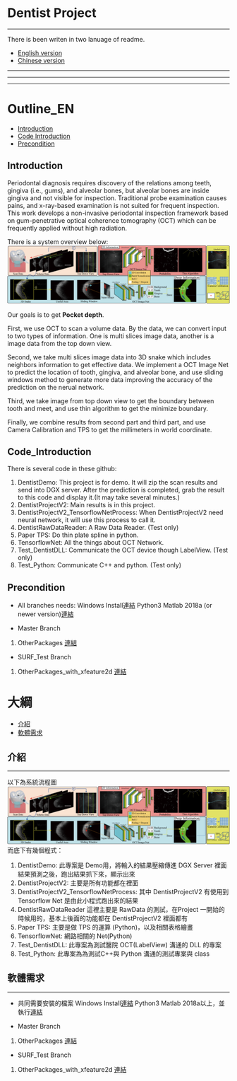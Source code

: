# Dentist Project
---
There is been writen in two lanuage of readme.
* [English version](#Outline_EN)
* [Chinese version](#大綱)

---
---
---

# Outline_EN
* [Introduction](#Introduction)
* [Code Introduction](#Code_Introduction)
* [Precondition](#Precondition)

## Introduction
Periodontal diagnosis requires discovery of the relations among teeth, gingiva (i.e., gums), and alveolar bones, but alveolar bones are inside gingiva and not visible for inspection. Traditional probe examination causes pains, and x-ray-based examination is not suited for frequent inspection. This work develops a non-invasive periodontal inspection framework based on gum-penetrative optical coherence tomography (OCT) which can be frequently applied without high radiation.

There is a system overview below:
![SystemOverview](SystemOverview.png)

Our goals is to get <b>Pocket depth</b>.

First, we use OCT to scan a volume data. By the data, we can convert input to two types of information. One is multi slices image data, another is a image data from the top down view.

Second, we take multi slices image data into 3D snake which includes neighbors information to get effective data. We implement a OCT Image Net to predict the location of tooth, gingiva, and alveolar bone, and use sliding windows method to generate more data improving the accuracy of the prediction on the nerual network. 

Third, we take image from top down view to get the boundary between tooth and meet, and use thin algorithm to get the minimize boundary.

Finally, we combine results from second part and third part, and use Camera Calibration and TPS to get the millimeters in world coordinate.

## Code_Introduction
There is several code in these github:
1.  DentistDemo:
This project is for demo. It will zip the scan results and send into DGX server. After the prediction is completed, grab the result to this code and display it.(It may take several minutes.)
2.  DentistProjectV2:
Main results is in this project.
3. DentistProjectV2_TensorflowNetProcess:
When DentistProjectV2 need neural network, it will use this process to call it.
4. DentistRawDataReader:
A Raw Data Reader. (Test only)
5. Paper TPS:
Do thin plate spline in python.
6. TensorflowNet:
All the things about OCT Network.
7.  Test_DentistDLL:
Communicate the OCT device though LabelView. (Test only) 
8. Test_Python:
Communicate C++ and python. (Test only)

## Precondition
* All branches needs:
Windows Install[連結](https://drive.google.com/drive/folders/16qELBn3ImgEa2IQq6oGBf-WMc3xXDUaw?usp=sharing)
Python3
Matlab 2018a (or newer version)[連結](https://www.mathworks.com/help/matlab/matlab_external/install-the-matlab-engine-for-python.html)

* Master Branch
1. OtherPackages [連結](https://drive.google.com/file/d/17b6n-TzxYkyxNUnvH5RrwMTeKcDy4P_k/view?usp=sharing)

* SURF_Test Branch
1. OtherPackages_with_xfeature2d [連結](https://drive.google.com/file/d/1pzJ0O5Nb8udP4ZHqwVP2HQob1S7FxNp1/view?usp=sharing)

# 大綱
* [介紹](#介紹)
* [軟體需求](#軟體需求)

## 介紹
---
以下為系統流程圖
![系統流程圖](SystemOverview.png)
而底下有幾個程式：
1.  DentistDemo:
此專案是 Demo用，將輸入的結果壓縮傳進 DGX Server 裡面
結果預測之後，跑出結果抓下來，顯示出來
2.  DentistProjectV2:
主要是所有功能都在裡面
3. DentistProjectV2_TensorflowNetProcess:
其中 DentistProjectV2 有使用到 Tensorflow Net
是由此小程式跑出來的結果
4. DentistRawDataReader
這裡主要是 RawData 的測試，在Project 一開始的時候用的，基本上後面的功能都在
DentistProjectV2 裡面都有
5. Paper TPS:
主要是做 TPS 的運算 (Python)，以及相關表格繪畫
6. TensorflowNet:
網路相關的 Net(Python)
7.  Test_DentistDLL:
此專案為測試醫院 OCT(LabelView) 溝通的 DLL 的專案
8. Test_Python:
此專案為為測試C++與 Python 溝通的測試專案與 class

## 軟體需求
---
* 共同需要安裝的檔案
Windows Install[連結](https://drive.google.com/drive/folders/16qELBn3ImgEa2IQq6oGBf-WMc3xXDUaw?usp=sharing)
Python3
Matlab 2018a以上，並執行[連結](https://www.mathworks.com/help/matlab/matlab_external/install-the-matlab-engine-for-python.html)

* Master Branch
1. OtherPackages [連結](https://drive.google.com/file/d/17b6n-TzxYkyxNUnvH5RrwMTeKcDy4P_k/view?usp=sharing)

* SURF_Test Branch
1. OtherPackages_with_xfeature2d [連結](https://drive.google.com/file/d/1pzJ0O5Nb8udP4ZHqwVP2HQob1S7FxNp1/view?usp=sharing)


